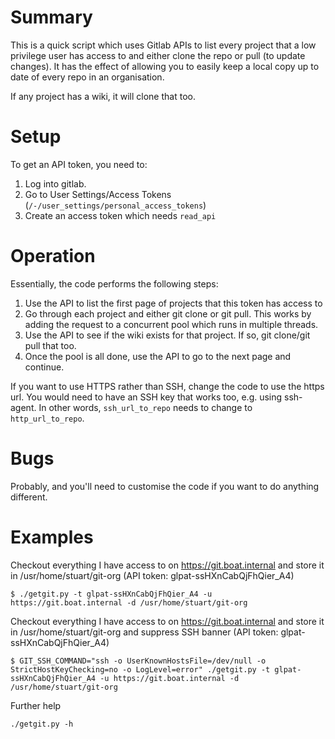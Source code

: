 # Summary
This is a quick script which uses Gitlab APIs to list every project that a low privilege user has access to and either clone the repo or pull (to update changes). It has the effect of allowing you to easily keep a local copy up to date of every repo in an organisation.

If any project has a wiki, it will clone that too.

# Setup
To get an API token, you need to:
1. Log into gitlab.
2. Go to User Settings/Access Tokens (```/-/user_settings/personal_access_tokens```)
3. Create an access token which needs ```read_api```

# Operation
Essentially, the code performs the following steps:
1. Use the API to list the first page of projects that this token has access to
2. Go through each project and either git clone or git pull. This works by adding the request to a concurrent pool which runs in multiple threads.
3. Use the API to see if the wiki exists for that project. If so, git clone/git pull that too.
4. Once the pool is all done, use the API to go to the next page and continue.

If you want to use HTTPS rather than SSH, change the code to use the https url. You would need to have an SSH key that works too, e.g. using ssh-agent.
In other words, ```ssh_url_to_repo``` needs to change to ```http_url_to_repo```.

# Bugs
Probably, and you'll need to customise the code if you want to do anything different.

# Examples

Checkout everything I have access to on https://git.boat.internal and store it in /usr/home/stuart/git-org (API token: glpat-ssHXnCabQjFhQier_A4)

```$ ./getgit.py -t glpat-ssHXnCabQjFhQier_A4 -u https://git.boat.internal -d /usr/home/stuart/git-org```

Checkout everything I have access to on https://git.boat.internal and store it in /usr/home/stuart/git-org and suppress SSH banner (API token: glpat-ssHXnCabQjFhQier_A4)

```$ GIT_SSH_COMMAND="ssh -o UserKnownHostsFile=/dev/null -o StrictHostKeyChecking=no -o LogLevel=error" ./getgit.py -t glpat-ssHXnCabQjFhQier_A4 -u https://git.boat.internal -d /usr/home/stuart/git-org```

Further help

```./getgit.py -h```
